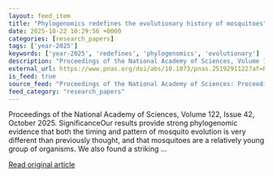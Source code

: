 ```yaml
---
layout: feed_item
title: "Phylogenomics redefines the evolutionary history of mosquitoes"
date: 2025-10-22 10:29:56 +0000
categories: [research_papers]
tags: ['year-2025']
keywords: ['year-2025', 'redefines', 'phylogenomics', 'evolutionary']
description: "Proceedings of the National Academy of Sciences, Volume 122, Issue 42, October 2025"
external_url: https://www.pnas.org/doi/abs/10.1073/pnas.2519291122?af=R
is_feed: true
source_feed: "Proceedings of the National Academy of Sciences: Proceedings of the National Academy of Sciences: Table of Contents"
feed_category: "research_papers"
---
```


Proceedings of the National Academy of Sciences, Volume 122, Issue 42, October 2025. SignificanceOur results provide strong phylogenomic evidence that both the timing and pattern of mosquito evolution is very different than previously thought, and that mosquitoes are a relatively young group of organisms. We also found a striking ...

[Read original article](https://www.pnas.org/doi/abs/10.1073/pnas.2519291122?af=R)
